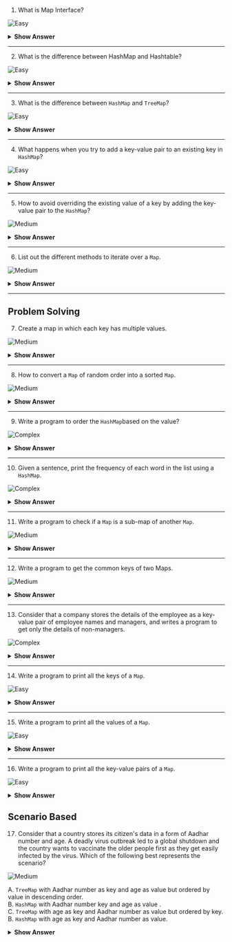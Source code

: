 1. What is Map Interface?

![Easy](https://raw.githubusercontent.com/revaturelabs/interviewquestions/aef8eff919a3b083089641381ed9a9101ed21fba/ComplexityTags/simple%20(2).svg)

<details markdown="1">
<summary><b>Show Answer</b></summary>
<blockquote markdown="1">

- `Map` is an object that stores key and value pairs.
- `Map` doesn't store duplicate values and one key can have at most one value.

</blockquote>

</details>

---

2. What is the difference between HashMap and Hashtable?

![Easy](https://raw.githubusercontent.com/revaturelabs/interviewquestions/aef8eff919a3b083089641381ed9a9101ed21fba/ComplexityTags/simple%20(2).svg)

<details markdown="1">

<summary><b>Show Answer</b></summary>
 
<blockquote markdown="1">

Both HashMap and Hashtable are used to store data in key and value form. Both are using hashing technique to store unique keys.

|Sl.No|HashMap                |Hashtable                                         |
|-----|-----------------------|--------------------------------------------------|
| 01. |HashMap is **non synchronized**. It is not thread safe and can't be shared between many threads without proper synchronization code.|Hashtable is **synchronized**. It is thread-safe and can be shared with many threads.|
| 02. |HashMap allows one null key and multiple null values.|Hashtable doesn't allow any null key or value.|
| 03. |HashMap is a new class introduced in JDK 1.2.|Hashtable is a legacy class.|
| 04. |HashMap is fast.       |Hashtable is slow.|
| 05. |HashMap is traversed by Iterator.    |Hashtable is traversed by Enumerator and Iterator.|
| 06. |HashMap<K, V> hm = new HashMap<K, V>() |Hashtable<K, V> ht = new Hashtable<K, V>()|
    
 </blockquote>

</details>

---
3. What is the difference between `HashMap` and `TreeMap`?
    
![Easy](https://raw.githubusercontent.com/revaturelabs/interviewquestions/aef8eff919a3b083089641381ed9a9101ed21fba/ComplexityTags/simple%20(2).svg)

<details markdown="1">

<summary><b>Show Answer</b></summary>

<blockquote markdown="1">
    
The `HashMap` and `TreeMap` both are classes of the Java Collections framework. Java Map implementation usually acts as a bucketed hash table. When buckets get too large, they get transformed into nodes of TreeNodes, each structured similarly to those in java.util.TreeMap.

|HashMap                           |TreeMap                           |
|----------------------------------|----------------------------------|
| `HashMap` is a hashtable-based implementation of Map interface.|`TreeMap` is a Tree structure-based implementation of `Map` interface.|
|`HashMap` implements `Map`, Cloneable, and Serializable interface.|`TreeMap` implements NavigableMap, Cloneable, and Serializable interface.|
|`HashMap` allows a single null key and multiple null values.|`TreeMap` does not allow null keys but can have multiple null values.|
|`HashMap` allows heterogeneous elements because it does not perform sorting on keys.|`TreeMap` allows homogeneous values as a key because of sorting.|
|`HashMap` is faster than TreeMap because it provides constant-time performance that is O(1) for the basic operations like `get()` and `put()`.|`TreeMap` is slow in comparison to `HashMap` because it provides the performance of O(log(n)) for most operations like `add()`, `remove()` and `contains()`.|
|The `HashMap` class uses the `HashTable`.    |`TreeMap` internally uses a Red-Black tree, which is a self-balancing Binary Search Tree.|
|It uses the `equals()` method of the Object class to compare keys. The `equals()` method of the Map class overrides it.|It uses the `compareTo()` method to compare keys.|
|`HashMap` class contains only basic functions like `get()`, `put()`, `KeySet()`, etc. .|`TreeMap class` is rich in functionality, because it contains functions like: `tailMap()`, `firstKey()`, `lastKey()`, `pollFirstEntry()`,`pollLastEntry()`.|
|Order of elements  HashMap does not maintain any order.|The elements are sorted in natural order (ascending).|
|The HashMap should be used when we do not require key-value pair in sorted order.| The TreeMap should be used when we require key-value pair in sorted (ascending) order.|

   </blockquote>
</details>

---
4. What happens when you try to add a key-value pair to an existing key in `HashMap`?
    
![Easy](https://raw.githubusercontent.com/revaturelabs/interviewquestions/aef8eff919a3b083089641381ed9a9101ed21fba/ComplexityTags/simple%20(2).svg)

<details markdown="1">
<summary><b>Show Answer</b></summary>
 
<blockquote markdown="1">

- When you try to add a key-value pair to `HashMap` and the key already exists, it overrides the value.

``` java
import java.util.*;

public class ExistingKey {
    public static void main(String[] args) {
        HashMap<String,Integer> hm = new HashMap<>();
        hm.put("Java",1.5);
        System.out.println(hm.get("Java"));
        hm.put("Java",1.8);
        System.out.println(hm.get("Java"));
        
    }
}


```
- the output of the program is :
- 1.5
- 1.8 
- The value for Java is overridden from 1.5 to 1.8.



</details>
    
---
5. How to avoid overriding the existing value of a key by adding the key-value pair to the `HashMap`?
    
![Medium](https://raw.githubusercontent.com/revaturelabs/interviewquestions/aef8eff919a3b083089641381ed9a9101ed21fba/ComplexityTags/Medium%20(2).svg)



<details markdown="1">
<summary><b>Show Answer</b></summary>

<blockquote markdown="1">
        
``` java
import java.util.*;
public class ExistingKey {
    public static void main(String[] args) {
        HashMap<String,Integer> hm = new HashMap<>();
        hm.put("Java",1.5);
        System.out.println(hm.get("Java"));
        hm.putIfAbsent("Java",1.8);
        System.out.println(hm.get("Java"));
    }
}



```

- The output of the program is :
- 1.5
- 1.5
        
</blockquote>
        
<details markdown="1">
<summary><b>Explanation</b></summary>
    
> The value for Java is not overridden because `putIfAbsent()` adds key and value, only if it doesn't exist previously.

</details>
    </details>
    
  ---

6. List out the different methods to iterate over a `Map`.
    
![Medium](https://raw.githubusercontent.com/revaturelabs/interviewquestions/aef8eff919a3b083089641381ed9a9101ed21fba/ComplexityTags/Medium%20(2).svg)



<details markdown="1">
<summary><b>Show Answer</b></summary>
<blockquote markdown="1">

- Collection view methods are used to view a `Map` as a Collection.
- They are the only means to iterate over a `Map`.
- `keySet`:  the set of keys in the `Map`.
- `values`: the Collection of values obtained from the `Map`.
- `entrySet`: the set of key-value pairs from a `Map`. 

</blockquote>
</details>

---
    
## Problem Solving

7. Create a map in which each key has multiple values.
    
![Medium](https://raw.githubusercontent.com/revaturelabs/interviewquestions/aef8eff919a3b083089641381ed9a9101ed21fba/ComplexityTags/Medium%20(2).svg)



<details markdown="1">
<summary><b>Show Answer</b></summary>

<blockquote markdown="1">
    
``` java

public class MultiMap {
    public static void main(String[] args) {
        Map<String, List<String >> Multimap = new HashMap<>();
        ArrayList<String> al = new ArrayList<>();
        al.add("Sheldon Cooper");
        al.add("Leslie Winkle");
        al.add("Barry Kripkie");
        Multimap.put("Theoretical Physists",al );
    }
}


```
</blockquote>
    
<details markdown="1">
<summary><b>Explanation</b></summary>
<blockquote markdown="1">

- A Map is created with keys as Strings and Values as `ArrayList<String>`.
- An `ArrayList` can store String objects.
- Since each key will be referenced to a single `ArrayList`, no conditions are violated.
</blockquote>
</details>

</details>

 ---

8. How to convert a `Map` of random order into a sorted  `Map`.
    
![Medium](https://raw.githubusercontent.com/revaturelabs/interviewquestions/aef8eff919a3b083089641381ed9a9101ed21fba/ComplexityTags/Medium%20(2).svg)



<details markdown="1">
<summary><b>Show Answer</b></summary>

<blockquote markdown="1">
    
``` java

public class OrderedMap {
    public static void main(String[] args) {
        HashMap<Integer,String> hm = new HashMap<>();
        hm.put(1,"Stephen Hawkins");
        hm.put(2,"Albert Einsten");
        hm.put(3,"Michel Faraday");
        hm.put(4,"Issac Newton");
        TreeMap<Integer,String > tm = new TreeMap<>(hm);
    }
}


```
    
</blockquote>
<details markdown="1">
<summary><b>Explanation</b></summary>

<blockquote markdown="1">

- `HashMap` stores keys and values in random order, whereas `TreeMap` stores all the elements in sorted order.
- By creating a `TreeMap` and adding all the values of `HashMap` to `TreeMap`, a sorted `Map` is created.

</blockquote>
</details>


</details>
    
  ---

9. Write a program to order the `HashMap`based on the value?
    
![Complex](https://github.com/revaturelabs/interviewquestions/blob/dev/ComplexityTags/Complex%20(2).svg)


<details markdown="1">
<summary><b>Show Answer</b></summary>

   <blockquote markdown="1">
       
``` java
public class ValueOrder {
    public static void main(String[] args) {
        HashMap<Integer,String> hm = new HashMap<>();
        hm.put(1,"Stephen Hawkins");
        hm.put(2,"Albert Einsten");
        hm.put(3,"Michel Faraday");
        hm.put(4,"Issac Newton");
        hm.entrySet().stream().sorted(Map.Entry.comparingByValue()).forEach(System.out::println);
    }
}



```

</blockquote>

<details markdown="1">

<summary><b>Explanation</b></summary>

<blockquote markdown="1">

- A HashMap is created and the elements are sorted by value using aggregate functions.


</blockquote>


</details>
</details>
    
---

10. Given a sentence, print the frequency of each word in the list using a `HashMap`.
    
![Complex](https://github.com/revaturelabs/interviewquestions/blob/dev/ComplexityTags/Complex%20(2).svg)

<details markdown="1">

<summary><b>Show Answer</b></summary>

 <blockquote markdown="1">
     
``` java
import java.util.*;
public class DistinctWords {
    public static void main(String[] args) {
        String sentence= "The world is full of obvious things, which nobody by any chance ever observes, I repeat nobody";
        String[] s = sentence.split(" ");
        HashMap<String,Integer> hm = new HashMap<>();
        for(String w: s)
        {
            Integer frequency = hm.get(w);
            if(frequency==null)
            {
                hm.put(w,1);
            }
            else {
                hm.put(w, frequency + 1);
            }
        }
        System.out.println(hm.size()+ " Distinct Words");
        System.out.println(hm);
    }
}


```
</blockquote>

<details markdown="1">
<summary><b>Explanation</b></summary>
<blockquote markdown="1">

- A `String` array of the given string is created, if the words are new, then a new key-value pair with word and frequency is added to the map and if the word already exists, then the frequency is increased by 1.

</blockquote>
</details>
</details>
    
---

11. Write a program to check if a `Map` is a sub-map of another `Map`.

![Medium](https://raw.githubusercontent.com/revaturelabs/interviewquestions/aef8eff919a3b083089641381ed9a9101ed21fba/ComplexityTags/Medium%20(2).svg)


<details markdown="1">

<summary><b>Show Answer</b></summary>

<blockquote markdown="1">
    
``` java
import java.util.*;
public class SubMap {
    public static void main(String[] args) {
        HashMap<String,Integer> Map1 = new HashMap<>();
        Map1.put("Jupiter",1);
        Map1.put("Saturn",2);
        Map1.put("Venus",3);
        HashMap<String,Integer> Map2 = new HashMap<>();
        Map2.put("Jupiter",1);
        Map2.put("Saturn",2);
        System.out.println(Map1.entrySet().containsAll(Map2.entrySet()));
    }
}


```

 </blockquote>
    
<details markdown="1">
<summary><b>Explanation</b></summary>
<blockquote markdown="1">

- `entrySet()` gets all the key and value pairs to form the `Map` and `containsAll(Collection)` returns true if Map1 contains all the key-value pairs of Map2.

</blockquote>
</details>


</details>
    
---

12. Write a program to get the common keys of two Maps.
    
![Medium](https://raw.githubusercontent.com/revaturelabs/interviewquestions/aef8eff919a3b083089641381ed9a9101ed21fba/ComplexityTags/Medium%20(2).svg)



<details markdown="1">
<summary><b>Show Answer</b></summary>

<blockquote markdown="1">
        
``` java

import java.util.*;
public class CommonKeys {
    public static void main(String[] args) {
        HashMap<String,Integer> Map1 = new HashMap<>();
        Map1.put("Jupiter",1);
        Map1.put("Saturn",2);
        Map1.put("Venus",3);
        HashMap<String,Integer> Map2 = new HashMap<>();
        Map2.put("Jupiter",1);
        Map2.put("Saturn",2);
        HashMap<String ,Integer> CommonKeys = new HashMap<>(Map1);
        CommonKeys.entrySet().retainAll(Map2.entrySet());
        System.out.println(CommonKeys.keySet());
    }
}



``` 
    
</blockquote>
    
<details markdown="1">
<summary><b>Explanation</b></summary>

> - A new `HashMap` CommonKeys is created to avoid changing the existing HashMaps and `retainAll()` methods to give the intersection of two Maps. 


</details>

</details>
    
 ---

13. Consider that a company stores the details of the employee as a key-value pair of employee names and managers, and writes a program to get only the details of non-managers.
    
    
![Complex](https://github.com/revaturelabs/interviewquestions/blob/dev/ComplexityTags/Complex%20(2).svg)

<details markdown="1">
<summary><b>Show Answer</b></summary>

<blockquote markdown="1">
    
``` java
import java.util.*;
public class Employee {
    public static void main(String[] args) {
        HashMap<String,String> Employees = new HashMap<>();
        Employees.put("Dwight", "Michel");
        Employees.put("Jim","Michel");
        Employees.put("Michel","Jan");
        HashSet<String> NonManagers = new HashSet<>(Employees.keySet());
        NonManagers.removeAll(Employees.values());
        System.out.println(NonManagers);
    }
}



```
</blockquote>
    
<details markdown="1">
<summary><b>Explanation</b></summary>
 
<blockquote markdown="1">

- Employees contain employee name as key and manager name as value
- A `HashSet` is created with all the employee names
- From the hash set, all the manager names are removed by getting the manager names from `Employee.values()`.
- `removeAll()` method deletes all the values from the list that are present in a specific collection.



</blockquote>
 
</details>
</details>
    
    
---

14. Write a program to print all the keys of a `Map`.
    
![Easy](https://raw.githubusercontent.com/revaturelabs/interviewquestions/aef8eff919a3b083089641381ed9a9101ed21fba/ComplexityTags/simple%20(2).svg)

<details markdown="1">
<summary><b>Show Answer</b></summary>

<blockquote markdown="1">
 
``` java
import java.util.*;
public class Employee {
    public static void main(String[] args) {
        HashMap<String,String> Employees = new HashMap<>();
        Employees.put("Dwight", "Michel");
        Employees.put("Jim","Michel");
        Employees.put("Michel","Jan");
        for( String s: Employees.keySet()){
            System.out.println(s);
        }
    }
}

```
    
</blockquote>

<details markdown="1">
<summary><b>Explanation</b></summary>
 
<blockquote markdown="1">

- `keySet()` returns all the keys of a `Map`. 
</blockquote>
 
</details>
</details>
    
---

15. Write a program to print all the values of a `Map`.
    
![Easy](https://raw.githubusercontent.com/revaturelabs/interviewquestions/aef8eff919a3b083089641381ed9a9101ed21fba/ComplexityTags/simple%20(2).svg)

<details markdown="1">
<summary><b>Show Answer</b></summary>

<blockquote markdown="1">
    
``` java
import java.util.*;
public class Employee {
    public static void main(String[] args) {
        HashMap<String,String> Employees = new HashMap<>();
        Employees.put("Dwight", "Michel");
        Employees.put("Jim","Michel");
        Employees.put("Michel","Jan");
        for( String s: Employees.values()){
            System.out.println(s);
        }
    }
}

```
    
</blockquote>
 
<details markdown="1">
<summary><b>Explanation</b></summary>
 
<blockquote markdown="1">

- `values(?)` returns all the values of a `Map`. 
 
</blockquote>
 
</details>
</details>
    
 ---

16. Write a program to print all the key-value pairs of a `Map`.
    
![Easy](https://raw.githubusercontent.com/revaturelabs/interviewquestions/aef8eff919a3b083089641381ed9a9101ed21fba/ComplexityTags/simple%20(2).svg)

<details markdown="1">
<summary><b>Show Answer</b></summary>

 <blockquote markdown="1">
     
``` java
import java.util.*;
public class Employee {
    public static void main(String[] args) {
        HashMap<String,String> Employees = new HashMap<>();
        Employees.put("Dwight", "Michel");
        Employees.put("Jim","Michel");
        Employees.put("Michel","Jan");
        for( Map.Entry<String,String> emp : Employees.entrySet()){
            System.out.println(emp.getKey()+": "+emp.getValue());
        }
    }
}

```
     
</blockquote>

<details markdown="1">
<summary><b>Explanation</b></summary>
 
<blockquote markdown="1">

- `entrySet()` returns all the key and value pairs of a `Map` and `get key` and `getValue` are used to get keys and values individually from an `entrySet`. 
 
</blockquote>
 
</details>
</details>



## Scenario Based

17. Consider that a country stores its citizen's data in a form of Aadhar number and age. A deadly virus outbreak led to a global shutdown and the country wants to vaccinate the older people first as they get easily infected by the virus. Which of the following best represents the scenario?
    
![Medium](https://raw.githubusercontent.com/revaturelabs/interviewquestions/aef8eff919a3b083089641381ed9a9101ed21fba/ComplexityTags/Medium%20(2).svg)

A. `TreeMap` with Aadhar number as key and age as value but ordered by value in descending order.<br>
B. `HashMap` with Aadhar number key and age as value .<br>
C. `TreeMap` with age as key and Aadhar number as value but ordered by key.<br>
B. `HashMap` with age as key and Aadhar number as value.<br>

<details markdown="1">
<summary><b>Show Answer</b></summary>

> A
    
<details markdown="1">
<summary><b>Explanation</b></summary>

> `TreeMap` orders elements in a certain order and many people can be of the same age but everyone has a unique Aadhar number and by ordering them in descending order the people with high age will come first in the list.

</details>

</details>






